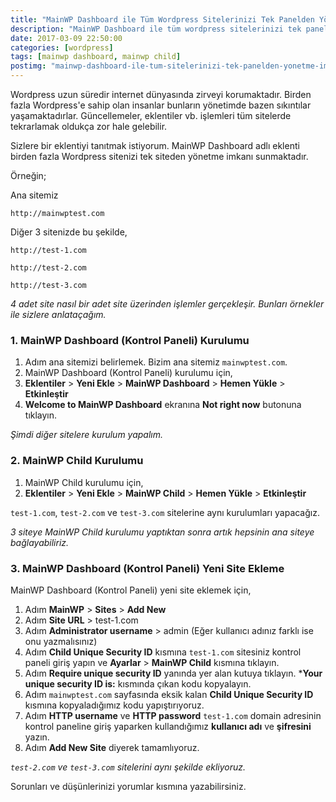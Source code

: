```yaml
---
title: "MainWP Dashboard ile Tüm Wordpress Sitelerinizi Tek Panelden Yönetme İmkanı"
description: "MainWP Dashboard ile tüm wordpress sitelerinizi tek panelden yönetme imkanı sunmaktadır. Güncellemeleri, eklentileri tek seferde kurabilirsiniz."
date: 2017-03-09 22:50:00
categories: [wordpress]
tags: [mainwp dashboard, mainwp child]
postimg: "mainwp-dashboard-ile-tum-sitelerinizi-tek-panelden-yonetme-imkani.webp"
---
```


Wordpress uzun süredir internet dünyasında zirveyi korumaktadır. Birden fazla Wordpress'e sahip olan insanlar bunların yönetimde bazen sıkıntılar yaşamaktadırlar. Güncellemeler, eklentiler vb. işlemleri tüm sitelerde tekrarlamak oldukça zor hale gelebilir. 

Sizlere bir eklentiyi tanıtmak istiyorum. MainWP Dashboard adlı eklenti birden fazla Wordpress sitenizi tek siteden yönetme imkanı sunmaktadır. 

Örneğin;

Ana sitemiz

`http://mainwptest.com`

Diğer 3 sitenizde bu şekilde,

`http://test-1.com`

`http://test-2.com`

`http://test-3.com`

*4 adet site nasıl bir adet site üzerinden işlemler gerçekleşir. Bunları örnekler ile sizlere anlataçağım.*

### 1. MainWP Dashboard (Kontrol Paneli) Kurulumu

1. Adım ana sitemizi belirlemek. Bizim ana sitemiz `mainwptest.com`.
2. MainWP Dashboard (Kontrol Paneli) kurulumu için,
3. **Eklentiler** > **Yeni Ekle** > **MainWP Dashboard** > **Hemen Yükle** > **Etkinleştir**
4. **Welcome to MainWP Dashboard** ekranına **Not right now** butonuna tıklayın.

*Şimdi diğer sitelere kurulum yapalım.*

### 2. MainWP Child Kurulumu

1. MainWP Child kurulumu için,
2. **Eklentiler** > **Yeni Ekle** > **MainWP Child** > **Hemen Yükle** > **Etkinleştir**

`test-1.com`, `test-2.com` ve `test-3.com` sitelerine aynı kurulumları yapacağız. 

*3 siteye MainWP Child kurulumu yaptıktan sonra artık hepsinin ana siteye bağlayabiliriz.*

### 3. MainWP Dashboard (Kontrol Paneli) Yeni Site Ekleme

MainWP Dashboard (Kontrol Paneli) yeni site eklemek için,

1. Adım **MainWP** > **Sites** > **Add New**
2. Adım **Site URL** > test-1.com
3. Adım **Administrator username** > admin (Eğer kullanıcı adınız farklı ise onu yazmalısınız)
4. Adım **Child Unique Security ID** kısmına `test-1.com` sitesiniz kontrol paneli giriş yapın ve **Ayarlar** > **MainWP Child** kısmına tıklayın. 
5. Adım **Require unique security ID** yanında yer alan kutuya tıklayın. ***Your unique security ID is:** kısmında çıkan kodu kopyalayın. 
6. Adım `mainwptest.com` sayfasında eksik kalan **Child Unique Security ID** kısmına kopyaladığımız kodu yapıştırıyoruz. 
7. Adım **HTTP username** ve **HTTP password** `test-1.com` domain adresinin kontrol paneline giriş yaparken kullandığımız **kullanıcı adı** ve **şifresini** yazın.
8. Adım **Add New Site** diyerek tamamlıyoruz. 

*`test-2.com` ve `test-3.com` sitelerini aynı şekilde ekliyoruz.*

Sorunları ve düşünlerinizi yorumlar kısmına yazabilirsiniz. 